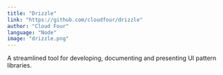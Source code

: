 ```yaml
---
title: "Drizzle"
link: "https://github.com/cloudfour/drizzle"
author: "Cloud Four"
language: "Node"
image: "drizzle.png"
---
```


A streamlined tool for developing, documenting and presenting UI pattern libraries.

